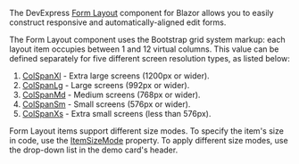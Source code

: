 The DevExpress [Form Layout](https://docs.devexpress.com/Blazor/DevExpress.Blazor.DxFormLayout) component for Blazor allows you to easily construct responsive and automatically-aligned edit forms.

The Form Layout component uses the Bootstrap grid system markup: each layout item occupies between 1 and 12 virtual columns. This value can be defined separately for five different screen resolution types, as listed below:

1.  [ColSpanXl](https://docs.devexpress.com/Blazor/DevExpress.Blazor.DxFormLayoutItem.ColSpanXl) - Extra large screens (1200px or wider).
2.  [ColSpanLg](https://docs.devexpress.com/Blazor/DevExpress.Blazor.DxFormLayoutItem.ColSpanLg) - Large screens (992px or wider).
3.  [ColSpanMd](https://docs.devexpress.com/Blazor/DevExpress.Blazor.DxFormLayoutItem.ColSpanMd) - Medium screens (768px or wider).
4.  [ColSpanSm](https://docs.devexpress.com/Blazor/DevExpress.Blazor.DxFormLayoutItem.ColSpanSm) - Small screens (576px or wider).
5.  [ColSpanXs](https://docs.devexpress.com/Blazor/DevExpress.Blazor.DxFormLayoutItem.ColSpanXs) - Extra small screens (less than 576px).

Form Layout items support different size modes. To specify the item's size in code, use the [ItemSizeMode](https://docs.devexpress.com/Blazor/DevExpress.Blazor.DxFormLayout.ItemSizeMode) property. To apply different size modes, use the drop-down list in the demo card's header.

